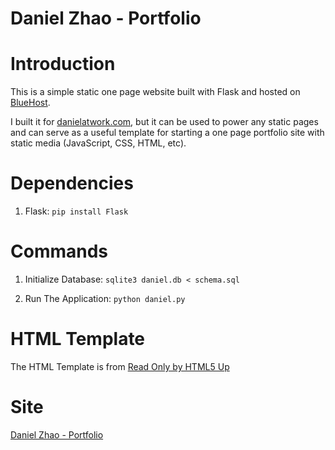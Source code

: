 Daniel Zhao - Portfolio
=======================

# Introduction

This is a simple static one page website built with Flask and hosted on [BlueHost](https://bluehost.com).

I built it for [danielatwork.com](http://danielatwork.com), but it can be used to power any static pages and can serve as a useful template for starting a one page portfolio site with static media (JavaScript, CSS, HTML, etc).

# Dependencies

1. Flask: `pip install Flask`

# Commands

1. Initialize Database: `sqlite3 daniel.db < schema.sql`

2. Run The Application: `python daniel.py`

# HTML Template

The HTML Template is from [Read Only by HTML5 Up](http://html5up.net/read-only)

# Site

[Daniel Zhao - Portfolio](http://danielatwork.com)